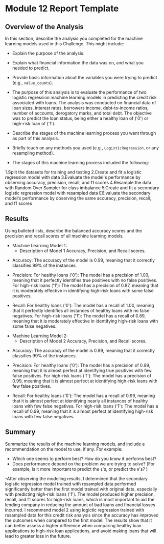 # Module 12 Report Template

## Overview of the Analysis

In this section, describe the analysis you completed for the machine learning models used in this Challenge. This might include:

* Explain the purpose of the analysis.
* Explain what financial information the data was on, and what you needed to predict.
* Provide basic information about the variables you were trying to predict (e.g., `value_counts`).

* The purpose of this analysis is to evaluate the performance of two logistic regression machine learning models in predicting the credit risk associated with loans. The analysis was conducted on financial data of loan sizes, interest rates, borrowers income, debt-to-income ratios, number of accounts, derogatory marks, and total debt. The objective was to predict the loan status, being either a healthy loan of ('0') or high-risk loan of ('1').
  
* Describe the stages of the machine learning process you went through as part of this analysis.
* Briefly touch on any methods you used (e.g., `LogisticRegression`, or any resampling method).

* The stages of this machine learning process included the following:

1.Split the datasets for training and testing
2.Create and fit a logistic regression model with data
3.Evaluate the model's performance by observing accuracy, precision, recall, and f1 scores
4.Resample the data with Random Over Sampler for class imbalance
5.Create and fit a secondary logistic regression model with resampled data
E6.valuate the secondary model's performance by observing the same accuracy, precision, recall, and f1 scores

## Results

Using bulleted lists, describe the balanced accuracy scores and the precision and recall scores of all machine learning models.

* Machine Learning Model 1:
  * Description of Model 1 Accuracy, Precision, and Recall scores.
- Accuracy: The accuracy of the model is 0.99, meaning that it correctly classifies 99% of the instances.
  
- Precision: For healthy loans ('0'): The model has a precision of 1.00, meaning that it perfectly identifies true positives with no false positives. For high-risk loans ('1'): The model has a precision of 0.87, meaning that it is moderately effective in identifying high-risk loans with some false positives.
  
- Recall: For healthy loans ('0'): The model has a recall of 1.00, meaning that it perfectly identifies all instances of healthy loans with no false negatives. For high-risk loans ('1'): The model has a recall of 0.89, meaning that it is moderately effective in identifying high-risk loans with some false negatives.

* Machine Learning Model 2:
  * Description of Model 2 Accuracy, Precision, and Recall scores.
- Accuracy: The accuracy of the model is 0.99, meaning that it correctly classifies 99% of the instances.

- Precision: For healthy loans ('0'): The model has a precision of 0.99, meaning that it is almost perfect at identifying true positives with few false positives. For high-risk loans ('1'): The model has a precision of 0.99, meaning that it is almost perfect at identifying high-risk loans with few false positives.

- Recall: For healthy loans ('0'): The model has a recall of 0.99, meaning that it is almost perfect at identifying nearly all instances of healthy loans with few false negatives. For high-risk loans ('1'): The model has a recall of 0.99, meaning that it is almost perfect at identifying high-risk loans with few false negatives.
## Summary

Summarize the results of the machine learning models, and include a recommendation on the model to use, if any. For example:
* Which one seems to perform best? How do you know it performs best?
* Does performance depend on the problem we are trying to solve? (For example, is it more important to predict the `1`'s, or predict the `0`'s? )

-After observing the modeling results, I determined that the secondary logistic regression model trained with resampled data performed significantly better than the first model trained with original data, especially with predicting high-risk loans ('1'). The model produced higher precision, recall, and f1 scores for high-risk loans, which is most important to aid the lending company in reducing the amount of bad loans and financial losses incurred. I recommend model 2 using logictic regression trained with resampled data for this credit risk analysis since the accuracy has improved the outcomes when compared to the first model. The results show that it can better assess a higher difference when comparing healthy loan applications to high-risk loan applications, and avoid making loans that will lead to greater loss in the future.
